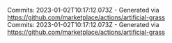 Commits: 2023-01-02T10:17:12.073Z - Generated via https://github.com/marketplace/actions/artificial-grass
<br>
Commits: 2023-01-02T10:17:12.073Z - Generated via https://github.com/marketplace/actions/artificial-grass
<br>
